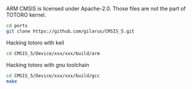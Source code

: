 ARM CMSIS is licensed under Apache-2.0.  Those files are not the part of TOTORO kernel.

```bash
cd ports
git clone https://github.com/gilarus/CMSIS_5.git
```

Hacking totoro with keil

```bash
cd CMSIS_5/Device/xxx/xxx/build/arm
```

Hacking totoro with gnu toolchain

```bash
cd CMSIS_5/Device/xxx/xxx/build/gcc
make
```
